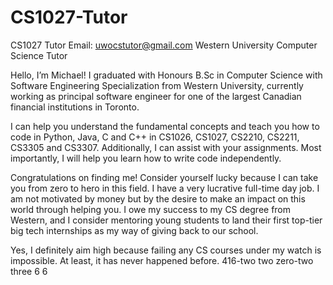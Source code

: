 # CS1027-Tutor
CS1027 Tutor
Email: uwocstutor@gmail.com
Western University Computer Science Tutor

Hello, I’m Michael!
I graduated with Honours B.Sc in Computer Science with Software Engineering Specialization from Western University, currently working as principal software engineer for one of the largest Canadian financial institutions in Toronto.

I can help you understand the fundamental concepts and teach you how to code in Python, Java, C and C++ in CS1026, CS1027, CS2210, CS2211, CS3305 and CS3307. Additionally, I can assist with your assignments. Most importantly, I will help you learn how to write code independently.

Congratulations on finding me! Consider yourself lucky because I can take you from zero to hero in this field. I have a very lucrative full-time day job. I am not motivated by money but by the desire to make an impact on this world through helping you. I owe my success to my CS degree from Western, and I consider mentoring young students to land their first top-tier big tech internships as my way of giving back to our school.

Yes, I definitely aim high because failing any CS courses under my watch is impossible. At least, it has never happened before. 416-two two zero-two three 6 6
